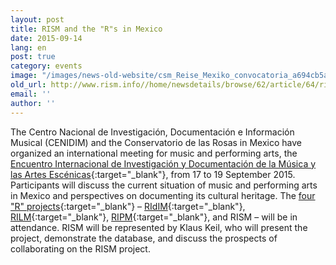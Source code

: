 ```yaml
---
layout: post
title: RISM and the "R"s in Mexico
date: 2015-09-14
lang: en
post: true
category: events
image: "/images/news-old-website/csm_Reise_Mexiko_convocatoria_a694cb5a4e.jpg"
old_url: http://www.rism.info//home/newsdetails/browse/62/article/64/rism-and-the-rs-in-mexico.html
email: ''
author: ''
---
```



The Centro Nacional de Investigación, Documentación e Información Musical (CENIDIM) and the Conservatorio de las Rosas in Mexico have organized an international meeting for music and performing arts, the [Encuentro Internacional de Investigación y Documentación de la Música y las Artes Escénicas](http://conservatoriodelasrosas.edu.mx/Portal/convocatoria-del-encuentro-internacional-de-investigacion-y-documentacion-de-la-musica-y-las-artes-escenicas/){:target="_blank"}, from 17 to 19 September 2015. Participants will discuss the current situation of music and performing arts in Mexico and perspectives on documenting its cultural heritage. The [four "R" projects](http://www.r-musicprojects.org/){:target="_blank"} – [RIdIM](http://ridim.org/){:target="_blank"}, [RILM](http://www.rilm.org/){:target="_blank"}, [RIPM](http://www.ripm.org/){:target="_blank"}, and RISM – will be in attendance. RISM will be represented by Klaus Keil, who will present the project, demonstrate the database, and discuss the prospects of collaborating on the RISM project.

